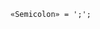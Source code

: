 <!-- This file is generated automatically by infrastructure scripts. Please don't edit by hand. -->

```{ .ebnf .slang-ebnf #Semicolon }
«Semicolon» = ';';
```
